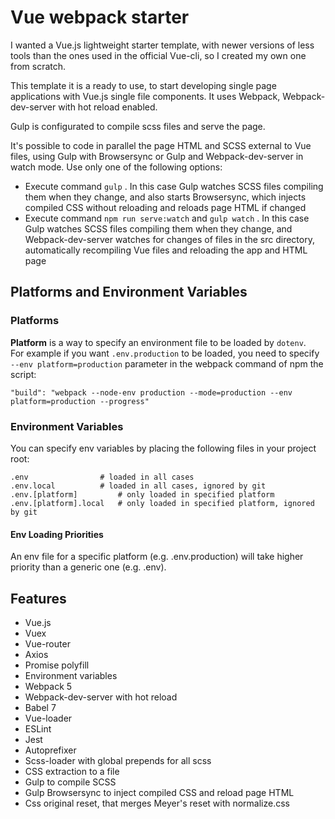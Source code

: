 # Vue webpack starter
I wanted a Vue.js lightweight starter template, with newer versions of less tools than the ones used in the official Vue-cli, so I created my own one from scratch.

This template it is a ready to use, to start developing single page applications with Vue.js single file components. It uses Webpack, Webpack-dev-server with hot reload enabled.

Gulp is configurated to compile scss files and serve the page.

It's possible to code in parallel the page HTML and SCSS external to Vue files, using Gulp with Browsersync or Gulp and Webpack-dev-server in watch mode. Use only one of the following options:
- Execute command `gulp` . In this case Gulp watches SCSS files compiling them when they change, and also starts Browsersync, which injects compiled CSS without reloading and reloads page HTML if changed
- Execute command `npm run serve:watch` and `gulp watch` . In this case Gulp watches SCSS files compiling them when they change, and Webpack-dev-server watches for changes of files in the src directory, automatically recompiling Vue files and reloading the app and HTML page

## Platforms and Environment Variables
### Platforms
**Platform** is a way to specify an environment file to be loaded by `dotenv`.  
For example if you want `.env.production` to be loaded, you need to specify `--env platform=production` parameter in the webpack command of npm the script:
```shell
"build": "webpack --node-env production --mode=production --env platform=production --progress"
```
### Environment Variables
You can specify env variables by placing the following files in your project root:
```shell
.env                # loaded in all cases
.env.local          # loaded in all cases, ignored by git
.env.[platform]         # only loaded in specified platform
.env.[platform].local   # only loaded in specified platform, ignored by git
```
#### Env Loading Priorities
An env file for a specific platform (e.g. .env.production) will take higher priority than a generic one (e.g. .env).

## Features
- Vue.js
- Vuex
- Vue-router
- Axios
- Promise polyfill
- Environment variables
- Webpack 5
- Webpack-dev-server with hot reload
- Babel 7
- Vue-loader
- ESLint
- Jest
- Autoprefixer
- Scss-loader with global prepends for all scss
- CSS extraction to a file
- Gulp to compile SCSS
- Gulp Browsersync to inject compiled CSS and reload page HTML
- Css original reset, that merges Meyer's reset with normalize.css
